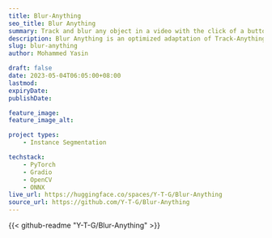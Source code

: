 ```yaml
---
title: Blur-Anything
seo_title: Blur Anything
summary: Track and blur any object in a video with the click of a button.
description: Blur Anything is an optimized adaptation of Track-Anything (2023), utilizing Meta’s Segment Anything for downstream blurring task in a video.
slug: blur-anything
author: Mohammed Yasin

draft: false
date: 2023-05-04T06:05:00+08:00
lastmod: 
expiryDate: 
publishDate: 

feature_image: 
feature_image_alt: 

project types: 
    - Instance Segmentation

techstack:
    - PyTorch
    - Gradio
    - OpenCV
    - ONNX
live_url: https://huggingface.co/spaces/Y-T-G/Blur-Anything
source_url: https://github.com/Y-T-G/Blur-Anything
---
```


{{< github-readme "Y-T-G/Blur-Anything" >}}
